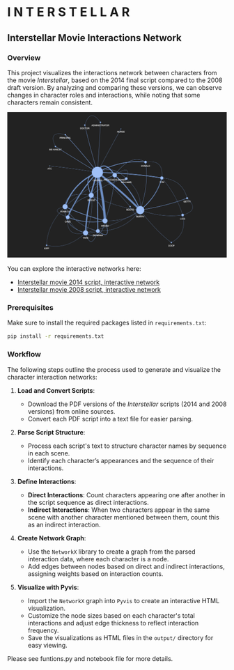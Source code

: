 # I N T E R S T E L L A R
## Interstellar Movie Interactions Network

### Overview
This project visualizes the interactions network between characters from the movie *Interstellar*, based on the 2014 final script compared to the 2008 draft version. By analyzing and comparing these versions, we can observe changes in character roles and interactions, while noting that some characters remain consistent.

![Interstellar Network](https://github.com/annguyen-git/interstellar-movie-interactions-analytics/blob/main/resources/interstellar_2014.png)

You can explore the interactive networks here:
- [Interstellar movie 2014 script, interactive network](https://annguyen-git.github.io/interstellar-movie-interactions-analytics/output/interstellar_2014.html)
- [Interstellar movie 2008 script, interactive network](https://annguyen-git.github.io/interstellar-movie-interactions-analytics/output/interstellar_2008.html)

### Prerequisites
Make sure to install the required packages listed in `requirements.txt`:
```bash
pip install -r requirements.txt
```
### Workflow

The following steps outline the process used to generate and visualize the character interaction networks:

1. **Load and Convert Scripts**: 
   - Download the PDF versions of the *Interstellar* scripts (2014 and 2008 versions) from online sources.
   - Convert each PDF script into a text file for easier parsing.

2. **Parse Script Structure**: 
   - Process each script's text to structure character names by sequence in each scene.
   - Identify each character’s appearances and the sequence of their interactions.

3. **Define Interactions**:
   - **Direct Interactions**: Count characters appearing one after another in the script sequence as direct interactions.
   - **Indirect Interactions**: When two characters appear in the same scene with another character mentioned between them, count this as an indirect interaction.

4. **Create Network Graph**:
   - Use the `NetworkX` library to create a graph from the parsed interaction data, where each character is a node.
   - Add edges between nodes based on direct and indirect interactions, assigning weights based on interaction counts.

5. **Visualize with Pyvis**:
   - Import the `NetworkX` graph into `Pyvis` to create an interactive HTML visualization.
   - Customize the node sizes based on each character's total interactions and adjust edge thickness to reflect interaction frequency.
   - Save the visualizations as HTML files in the `output/` directory for easy viewing.

Please see funtions.py and notebook file for more details.
